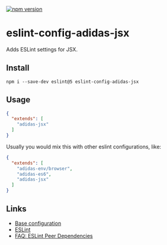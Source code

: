 [![npm version](https://badge.fury.io/js/eslint-config-adidas-jsx.svg)](https://npmjs.com/package/eslint-config-adidas-jsx)

# eslint-config-adidas-jsx

Adds ESLint settings for JSX.

## Install

```
npm i --save-dev eslint@5 eslint-config-adidas-jsx
```

## Usage

```json
{
  "extends": [
    "adidas-jsx"
  ]
}
```

Usually you would mix this with other eslint configurations, like:

```json
{
  "extends": [
    "adidas-env/browser",
    "adidas-es6",
    "adidas-jsx"
  ]
}
```

## Links

- [Base configuration](https://tools.adidas-group.com/bitbucket/projects/BWRNPM/repos/pea-linter-configs/browse/packages/eslint-config-es5)
- [ESLint](https://eslint.org/)
- [FAQ: ESLint Peer Dependencies](../../CHANGELOG.md#ESLint-Peer-Dependencies)
